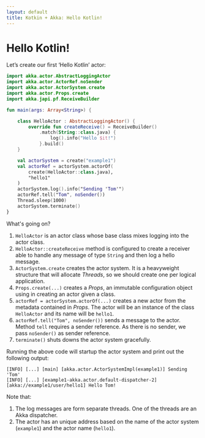 ```yaml
---
layout: default
title: Kotkin + Akka: Hello Kotlin!
---
```

# Hello Kotlin!

Let’s create our first ‘Hello Kotlin’ actor:
```kotlin
import akka.actor.AbstractLoggingActor
import akka.actor.ActorRef.noSender
import akka.actor.ActorSystem.create
import akka.actor.Props.create
import akka.japi.pf.ReceiveBuilder

fun main(args: Array<String>) {

    class HelloActor : AbstractLoggingActor() {
        override fun createReceive() = ReceiveBuilder()
            .match(String::class.java) {
                log().info("Hello $it!")
            }.build()
    }

    val actorSystem = create("example1")
    val actorRef = actorSystem.actorOf(
        create(HelloActor::class.java),
        "hello1"
    )
    actorSystem.log().info("Sending 'Tom'")
    actorRef.tell("Tom", noSender())
    Thread.sleep(1000)
    actorSystem.terminate()
}
```
What's going on?
1. `HelloActor` is an actor class whose base class mixes logging into the actor class.
1. `HelloActor::createReceive` method is configured to create a receiver able to handle any message of type `String` and then log a hello message.
1. `ActorSystem.create` creates the actor system. 
It is a heavyweight structure that will allocate *Threads*, so we should create one per logical application. 
1. `Props.create(...)` creates a *Props*, an immutable configuration object using in creating an actor given a class.
1. `actorRef = actorSystem.actorOf(...)` creates a new actor from the metadata contained in *Props*.
The actor will be an instance of the class `HelloActor` and its name will be `hello1`.
1. `actorRef.tell("Tom", noSender())` sends a message to the actor.
Method `tell` requires a sender reference. 
As there is no sender, we pass `noSender()` as sender reference.
1. `terminate()` shuts downs the actor system gracefully.

Running the above code will startup the actor system and print out the following output:
```
[INFO] [...] [main] [akka.actor.ActorSystemImpl(example1)] Sending 'Tom'
[INFO] [...] [example1-akka.actor.default-dispatcher-2] [akka://example1/user/hello1] Hello Tom!
```
Note that:
1. The log messages are form separate threads.
One of the threads are an Akka dispatcher.
1. The actor has an unique address based on the name of the actor system (`example1`) and the actor name (`hello1`).

